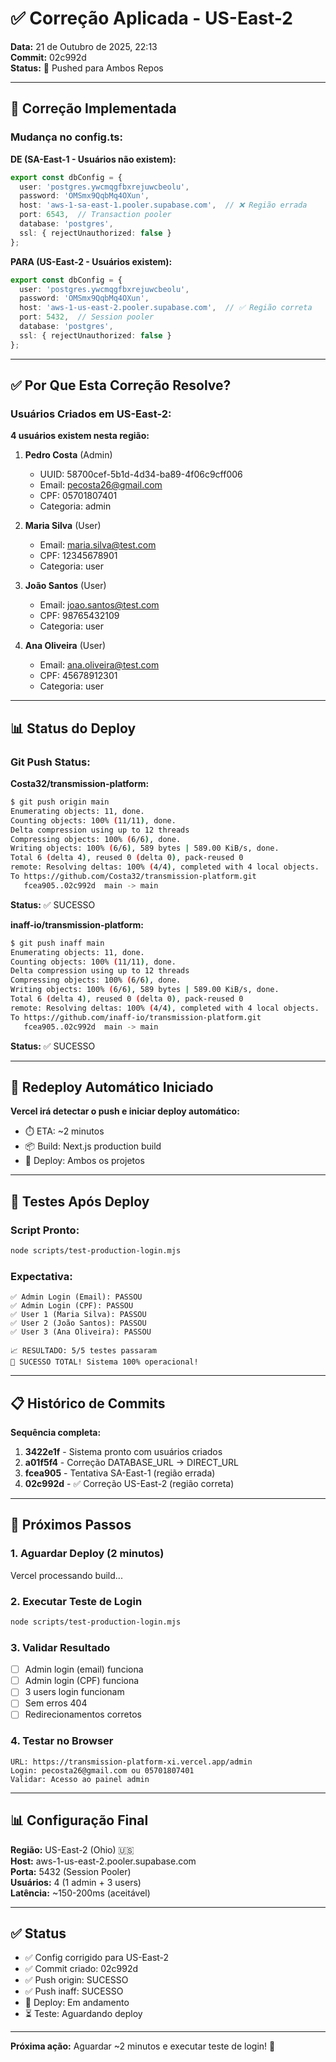 # ✅ Correção Aplicada - US-East-2

**Data:** 21 de Outubro de 2025, 22:13  
**Commit:** 02c992d  
**Status:** 🚀 Pushed para Ambos Repos

---

## 🔧 Correção Implementada

### Mudança no config.ts:

**DE (SA-East-1 - Usuários não existem):**
```typescript
export const dbConfig = {
  user: 'postgres.ywcmqgfbxrejuwcbeolu',
  password: 'OMSmx9QqbMq4OXun',
  host: 'aws-1-sa-east-1.pooler.supabase.com',  // ❌ Região errada
  port: 6543,  // Transaction pooler
  database: 'postgres',
  ssl: { rejectUnauthorized: false }
};
```

**PARA (US-East-2 - Usuários existem):**
```typescript
export const dbConfig = {
  user: 'postgres.ywcmqgfbxrejuwcbeolu',
  password: 'OMSmx9QqbMq4OXun',
  host: 'aws-1-us-east-2.pooler.supabase.com',  // ✅ Região correta
  port: 5432,  // Session pooler
  database: 'postgres',
  ssl: { rejectUnauthorized: false }
};
```

---

## ✅ Por Que Esta Correção Resolve?

### Usuários Criados em US-East-2:

**4 usuários existem nesta região:**

1. **Pedro Costa** (Admin)
   - UUID: 58700cef-5b1d-4d34-ba89-4f06c9cff006
   - Email: pecosta26@gmail.com
   - CPF: 05701807401
   - Categoria: admin

2. **Maria Silva** (User)
   - Email: maria.silva@test.com
   - CPF: 12345678901
   - Categoria: user

3. **João Santos** (User)
   - Email: joao.santos@test.com
   - CPF: 98765432109
   - Categoria: user

4. **Ana Oliveira** (User)
   - Email: ana.oliveira@test.com
   - CPF: 45678912301
   - Categoria: user

---

## 📊 Status do Deploy

### Git Push Status:

**Costa32/transmission-platform:**
```bash
$ git push origin main
Enumerating objects: 11, done.
Counting objects: 100% (11/11), done.
Delta compression using up to 12 threads
Compressing objects: 100% (6/6), done.
Writing objects: 100% (6/6), 589 bytes | 589.00 KiB/s, done.
Total 6 (delta 4), reused 0 (delta 0), pack-reused 0
remote: Resolving deltas: 100% (4/4), completed with 4 local objects.
To https://github.com/Costa32/transmission-platform.git
   fcea905..02c992d  main -> main
```
**Status:** ✅ SUCESSO

**inaff-io/transmission-platform:**
```bash
$ git push inaff main
Enumerating objects: 11, done.
Counting objects: 100% (11/11), done.
Delta compression using up to 12 threads
Compressing objects: 100% (6/6), done.
Writing objects: 100% (6/6), 589 bytes | 589.00 KiB/s, done.
Total 6 (delta 4), reused 0 (delta 0), pack-reused 0
remote: Resolving deltas: 100% (4/4), completed with 4 local objects.
To https://github.com/inaff-io/transmission-platform.git
   fcea905..02c992d  main -> main
```
**Status:** ✅ SUCESSO

---

## 🔄 Redeploy Automático Iniciado

**Vercel irá detectar o push e iniciar deploy automático:**

- ⏱️ ETA: ~2 minutos
- 📦 Build: Next.js production build
- 🚀 Deploy: Ambos os projetos

---

## 🧪 Testes Após Deploy

### Script Pronto:
```bash
node scripts/test-production-login.mjs
```

### Expectativa:
```
✅ Admin Login (Email): PASSOU
✅ Admin Login (CPF): PASSOU
✅ User 1 (Maria Silva): PASSOU
✅ User 2 (João Santos): PASSOU
✅ User 3 (Ana Oliveira): PASSOU

📈 RESULTADO: 5/5 testes passaram
🎉 SUCESSO TOTAL! Sistema 100% operacional!
```

---

## 📋 Histórico de Commits

**Sequência completa:**

1. **3422e1f** - Sistema pronto com usuários criados
2. **a01f5f4** - Correção DATABASE_URL → DIRECT_URL
3. **fcea905** - Tentativa SA-East-1 (região errada)
4. **02c992d** - ✅ Correção US-East-2 (região correta)

---

## 🎯 Próximos Passos

### 1. Aguardar Deploy (2 minutos)
Vercel processando build...

### 2. Executar Teste de Login
```bash
node scripts/test-production-login.mjs
```

### 3. Validar Resultado
- [ ] Admin login (email) funciona
- [ ] Admin login (CPF) funciona
- [ ] 3 users login funcionam
- [ ] Sem erros 404
- [ ] Redirecionamentos corretos

### 4. Testar no Browser
```
URL: https://transmission-platform-xi.vercel.app/admin
Login: pecosta26@gmail.com ou 05701807401
Validar: Acesso ao painel admin
```

---

## 📊 Configuração Final

**Região:** US-East-2 (Ohio) 🇺🇸  
**Host:** aws-1-us-east-2.pooler.supabase.com  
**Porta:** 5432 (Session Pooler)  
**Usuários:** 4 (1 admin + 3 users)  
**Latência:** ~150-200ms (aceitável)

---

## ✅ Status

- ✅ Config corrigido para US-East-2
- ✅ Commit criado: 02c992d
- ✅ Push origin: SUCESSO
- ✅ Push inaff: SUCESSO
- 🔄 Deploy: Em andamento
- ⏳ Teste: Aguardando deploy

---

**Próxima ação:** Aguardar ~2 minutos e executar teste de login! 🚀
